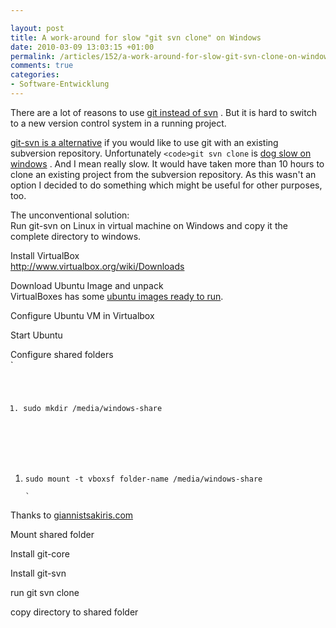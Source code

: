 ```yaml
---

layout: post
title: A work-around for slow "git svn clone" on Windows
date: 2010-03-09 13:03:15 +01:00
permalink: /articles/152/a-work-around-for-slow-git-svn-clone-on-windows/
comments: true
categories: 
- Software-Entwicklung
---
```


There are a lot of reasons to use [git instead of svn](http://) . But it
is hard to switch to a new version control system in a running project.

[git-svn is a alternative](http://) if you would like to use git with an
existing subversion repository. Unfortunately `<code>git svn
clone`</code> is [dog slow on
windows](http://osdir.com/ml/version-control.msysgit/2008-05/msg00112.html)
. And I mean really slow. It would have taken more than 10 hours to
clone an existing project from the subversion repository. As this wasn't
an option I decided to do something which might be useful for other
purposes, too.

The unconventional solution:\
Run git-svn on Linux in virtual machine on Windows and copy it the
complete directory to windows.

Install VirtualBox\
http://www.virtualbox.org/wiki/Downloads

Download Ubuntu Image and unpack\
VirtualBoxes has some [ubuntu images ready to
run](http://virtualboxes.org/images/ubuntu/).

Configure Ubuntu VM in Virtualbox

Start Ubuntu

Configure shared folders\
`<code>

1.  sudo mkdir /media/windows-share

<!-- -->

1.  sudo mount -t vboxsf folder-name /media/windows-share\
    `</code>

Thanks to
[giannistsakiris.com](http://www.giannistsakiris.com/index.php/2008/04/09/virtualbox-access-windows-host-shared-folders-from-ubuntu-guest/)

Mount shared folder

Install git-core

Install git-svn

run git svn clone

copy directory to shared folder
